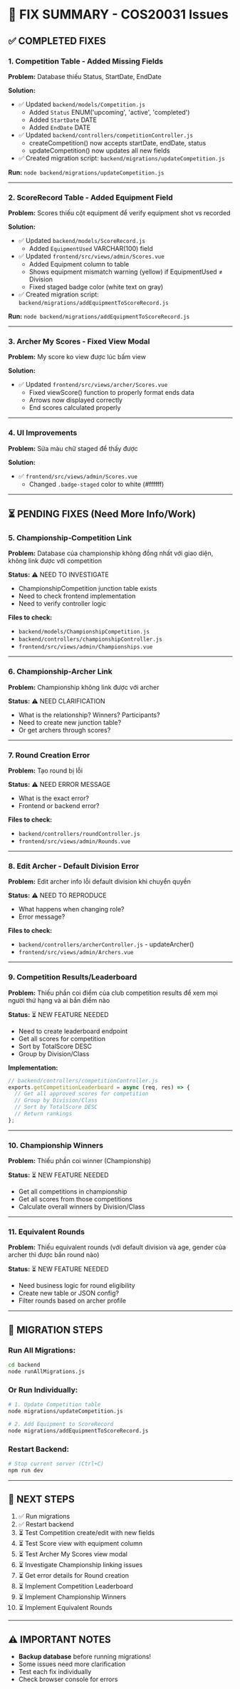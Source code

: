 # 🔧 FIX SUMMARY - COS20031 Issues

## ✅ COMPLETED FIXES

### 1. Competition Table - Added Missing Fields

**Problem:** Database thiếu Status, StartDate, EndDate

**Solution:**

- ✅ Updated `backend/models/Competition.js`
  - Added `Status` ENUM('upcoming', 'active', 'completed')
  - Added `StartDate` DATE
  - Added `EndDate` DATE
- ✅ Updated `backend/controllers/competitionController.js`
  - createCompetition() now accepts startDate, endDate, status
  - updateCompetition() now updates all new fields
- ✅ Created migration script: `backend/migrations/updateCompetition.js`

**Run:** `node backend/migrations/updateCompetition.js`

---

### 2. ScoreRecord Table - Added Equipment Field

**Problem:** Scores thiếu cột equipment để verify equipment shot vs recorded

**Solution:**

- ✅ Updated `backend/models/ScoreRecord.js`
  - Added `EquipmentUsed` VARCHAR(100) field
- ✅ Updated `frontend/src/views/admin/Scores.vue`
  - Added Equipment column to table
  - Shows equipment mismatch warning (yellow) if EquipmentUsed ≠ Division
  - Fixed staged badge color (white text on gray)
- ✅ Created migration script: `backend/migrations/addEquipmentToScoreRecord.js`

**Run:** `node backend/migrations/addEquipmentToScoreRecord.js`

---

### 3. Archer My Scores - Fixed View Modal

**Problem:** My score ko view được lúc bấm view

**Solution:**

- ✅ Updated `frontend/src/views/archer/Scores.vue`
  - Fixed viewScore() function to properly format ends data
  - Arrows now displayed correctly
  - End scores calculated properly

---

### 4. UI Improvements

**Problem:** Sửa màu chữ staged để thấy được

**Solution:**

- ✅ `frontend/src/views/admin/Scores.vue`
  - Changed `.badge-staged` color to white (#ffffff)

---

## ⏳ PENDING FIXES (Need More Info/Work)

### 5. Championship-Competition Link

**Problem:** Database của championship không đồng nhất với giao diện, không link được với competition

**Status:** ⚠️ NEED TO INVESTIGATE

- ChampionshipCompetition junction table exists
- Need to check frontend implementation
- Need to verify controller logic

**Files to check:**

- `backend/models/ChampionshipCompetition.js`
- `backend/controllers/championshipController.js`
- `frontend/src/views/admin/Championships.vue`

---

### 6. Championship-Archer Link

**Problem:** Championship không link được với archer

**Status:** ⚠️ NEED CLARIFICATION

- What is the relationship? Winners? Participants?
- Need to create new junction table?
- Or get archers through scores?

---

### 7. Round Creation Error

**Problem:** Tạo round bị lỗi

**Status:** ⚠️ NEED ERROR MESSAGE

- What is the exact error?
- Frontend or backend error?

**Files to check:**

- `backend/controllers/roundController.js`
- `frontend/src/views/admin/Rounds.vue`

---

### 8. Edit Archer - Default Division Error

**Problem:** Edit archer info lỗi default division khi chuyển quyền

**Status:** ⚠️ NEED TO REPRODUCE

- What happens when changing role?
- Error message?

**Files to check:**

- `backend/controllers/archerController.js` - updateArcher()
- `frontend/src/views/admin/Archers.vue`

---

### 9. Competition Results/Leaderboard

**Problem:** Thiếu phần coi điểm của club competition results để xem mọi người thứ hạng và ai bắn điểm nào

**Status:** ⏳ NEW FEATURE NEEDED

- Need to create leaderboard endpoint
- Get all scores for competition
- Sort by TotalScore DESC
- Group by Division/Class

**Implementation:**

```javascript
// backend/controllers/competitionController.js
exports.getCompetitionLeaderboard = async (req, res) => {
  // Get all approved scores for competition
  // Group by Division/Class
  // Sort by TotalScore DESC
  // Return rankings
};
```

---

### 10. Championship Winners

**Problem:** Thiếu phần coi winner (Championship)

**Status:** ⏳ NEW FEATURE NEEDED

- Get all competitions in championship
- Get all scores from those competitions
- Calculate overall winners by Division/Class

---

### 11. Equivalent Rounds

**Problem:** Thiếu equivalent rounds (với default division và age, gender của archer thì được bắn round nào)

**Status:** ⏳ NEW FEATURE NEEDED

- Need business logic for round eligibility
- Create new table or JSON config?
- Filter rounds based on archer profile

---

## 🚀 MIGRATION STEPS

### Run All Migrations:

```bash
cd backend
node runAllMigrations.js
```

### Or Run Individually:

```bash
# 1. Update Competition table
node migrations/updateCompetition.js

# 2. Add Equipment to ScoreRecord
node migrations/addEquipmentToScoreRecord.js
```

### Restart Backend:

```bash
# Stop current server (Ctrl+C)
npm run dev
```

---

## 📝 NEXT STEPS

1. ✅ Run migrations
2. ✅ Restart backend
3. ⏳ Test Competition create/edit with new fields
4. ⏳ Test Score view with equipment column
5. ⏳ Test Archer My Scores view modal
6. ⏳ Investigate Championship linking issues
7. ⏳ Get error details for Round creation
8. ⏳ Implement Competition Leaderboard
9. ⏳ Implement Championship Winners
10. ⏳ Implement Equivalent Rounds

---

## ⚠️ IMPORTANT NOTES

- **Backup database** before running migrations!
- Some issues need more clarification
- Test each fix individually
- Check browser console for errors
